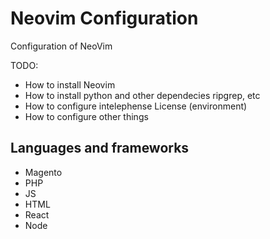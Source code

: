 # Neovim Configuration

Configuration of NeoVim 

TODO:

- How to install Neovim
- How to install python and other dependecies ripgrep, etc
- How to configure intelephense License (environment)
- How to configure other things

## Languages and frameworks

- Magento
- PHP
- JS
- HTML
- React
- Node


